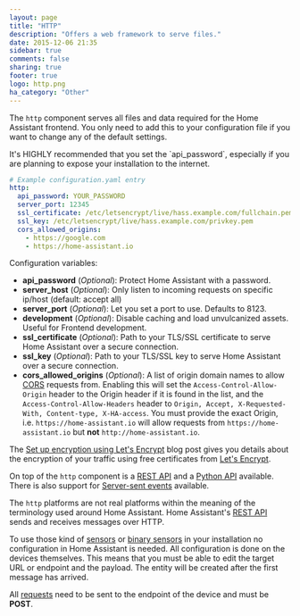 ```yaml
---
layout: page
title: "HTTP"
description: "Offers a web framework to serve files."
date: 2015-12-06 21:35
sidebar: true
comments: false
sharing: true
footer: true
logo: http.png
ha_category: "Other"
---
```


The `http` component serves all files and data required for the Home Assistant frontend. You only need to add this to your configuration file if you want to change any of the default settings.

<p class='note warning'>
It's HIGHLY recommended that you set the `api_password`, especially if you are planning to expose your installation to the internet.
</p>

```yaml
# Example configuration.yaml entry
http:
  api_password: YOUR_PASSWORD
  server_port: 12345
  ssl_certificate: /etc/letsencrypt/live/hass.example.com/fullchain.pem
  ssl_key: /etc/letsencrypt/live/hass.example.com/privkey.pem
  cors_allowed_origins:
    - https://google.com
    - https://home-assistant.io
```

Configuration variables:

- **api_password** (*Optional*): Protect Home Assistant with a password.
- **server_host** (*Optional*): Only listen to incoming requests on specific ip/host (default: accept all)
- **server_port** (*Optional*): Let you set a port to use. Defaults to 8123.
- **development** (*Optional*): Disable caching and load unvulcanized assets. Useful for Frontend development.
- **ssl_certificate** (*Optional*): Path to your TLS/SSL certificate to serve Home Assistant over a secure connection.
- **ssl_key** (*Optional*): Path to your TLS/SSL key to serve Home Assistant over a secure connection.
- **cors_allowed_origins** (*Optional*): A list of origin domain names to allow [CORS](https://en.wikipedia.org/wiki/Cross-origin_resource_sharing) requests from. Enabling this will set the `Access-Control-Allow-Origin` header to the Origin header if it is found in the list, and the `Access-Control-Allow-Headers` header to `Origin, Accept, X-Requested-With, Content-type, X-HA-access`. You must provide the exact Origin, i.e. `https://home-assistant.io` will allow requests from `https://home-assistant.io` but __not__ `http://home-assistant.io`.


The [Set up encryption using Let's Encrypt](/blog/2015/12/13/setup-encryption-using-lets-encrypt/) blog post gives you details about the encryption of your traffic using free certificates from [Let's Encrypt](https://letsencrypt.org/).

On top of the `http` component is a [REST API](/developers/rest_api/) and a [Python API](/developers/python_api/) available. There is also support for [Server-sent events](/developers/server_sent_events/) available.

The `http` platforms are not real platforms within the meaning of the terminology used around Home Assistant. Home Assistant's [REST API](/developers/rest_api/) sends and receives messages over HTTP. 

To use those kind of [sensors](/components/sensor.http/) or [binary sensors](components/binary_sensor.http/) in your installation no configuration in Home Assistant is needed. All configuration is done on the devices themselves. This means that you must be able to edit the target URL or endpoint and the payload. The entity will be created after the first message has arrived.

All [requests](/developers/rest_api/#post-apistatesltentity_id) need to be sent to the endpoint of the device and must be **POST**.
